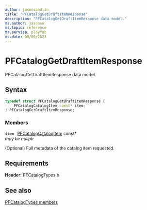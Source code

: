 ```yaml
---
author: jasonsandlin
title: "PFCatalogGetDraftItemResponse"
description: "PFCatalogGetDraftItemResponse data model."
ms.author: jasonsa
ms.topic: reference
ms.service: playfab
ms.date: 03/09/2023
---
```


# PFCatalogGetDraftItemResponse  

PFCatalogGetDraftItemResponse data model.  

## Syntax  
  
```cpp
typedef struct PFCatalogGetDraftItemResponse {  
    PFCatalogCatalogItem const* item;  
} PFCatalogGetDraftItemResponse;  
```
  
### Members  
  
**`item`** &nbsp; [PFCatalogCatalogItem](pfcatalogcatalogitem.md) const*  
*may be nullptr*  
  
(Optional) Full metadata of the catalog item requested.
  
  
## Requirements  
  
**Header:** PFCatalogTypes.h
  
## See also  
[PFCatalogTypes members](../pfcatalogtypes_members.md)  

  
  
